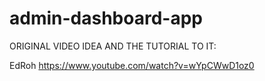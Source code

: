 # admin-dashboard-app

ORIGINAL VIDEO IDEA AND THE TUTORIAL TO IT: 

EdRoh
https://www.youtube.com/watch?v=wYpCWwD1oz0
